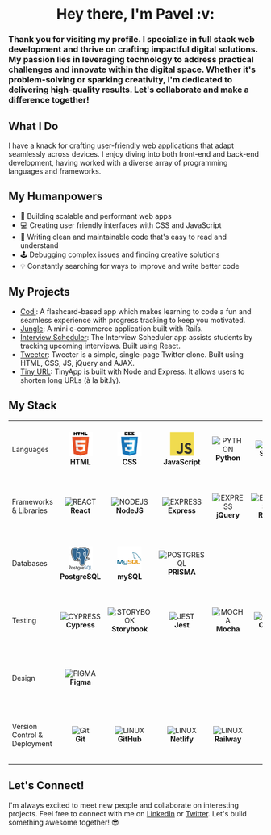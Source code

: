 <!--
**PavelKotlov/PavelKotlov** is a ✨ _special_ ✨ repository because its `README.md` (this file) appears on your GitHub profile.

Here are some ideas to get you started:

- 🔭 I’m currently working on ...
- 🌱 I’m currently learning ...
- 👯 I’m looking to collaborate on ...
- 🤔 I’m looking for help with ...
- 💬 Ask me about ...
- 📫 How to reach me: ...
- 😄 Pronouns: ...
- ⚡ Fun fact: ...
-->
<h1 align="center">Hey there, I'm Pavel :v: </h1>

### Thank you for visiting my profile. I specialize in full stack web development and thrive on crafting impactful digital solutions. My passion lies in leveraging technology to address practical challenges and innovate within the digital space. Whether it's problem-solving or sparking creativity, I'm dedicated to delivering high-quality results. Let's collaborate and make a difference together!

## What I Do

I have a knack for crafting user-friendly web applications that adapt seamlessly across devices. I enjoy diving into both front-end and back-end development, having worked with a diverse array of programming languages and frameworks.

## My Humanpowers

- 🚀 Building scalable and performant web apps
- 💻 Creating user friendly interfaces with CSS and JavaScript
- 🤖 Writing clean and maintainable code that's easy to read and understand
- 🕹️ Debugging complex issues and finding creative solutions
- 💡 Constantly searching for ways to improve and write better code

## My Projects

- [Codi](https://github.com/PavelKotlov/codi-client): A flashcard-based app which makes learning to code a fun and seamless experience with progress tracking to keep you motivated.
- [Jungle](https://github.com/PavelKotlov/jungle-rails): A mini e-commerce application built with Rails.
- [Interview Scheduler](https://github.com/PavelKotlov/scheduler): The Interview Scheduler app assists students by tracking upcoming interviews. Built using React.
- [Tweeter](https://github.com/PavelKotlov/tweeter): Tweeter is a simple, single-page Twitter clone. Built using HTML, CSS, JS, jQuery and AJAX.
- [Tiny URL](https://github.com/PavelKotlov/tinyapp): TinyApp is built with Node and Express. It allows users to shorten long URLs (à la bit.ly).


## My Stack
<table>  
  <tr>
    <td>Languages</td>
    <td align="center" height="108" width="108">
      <img
        src="https://raw.githubusercontent.com/devicons/devicon/master/icons/html5/html5-original-wordmark.svg"
        width="48"
        height="48"
        alt="HTML"
      />
      <br /><strong>HTML</strong>
    </td>
    <td align="center" height="108" width="108">
      <img
        src="https://raw.githubusercontent.com/devicons/devicon/master/icons/css3/css3-original-wordmark.svg"
        width="48"
        height="48"
        alt="CSS"
      />
      <br /><strong>CSS</strong>
    </td>
    <td align="center" height="108" width="108">
      <img
        src="https://raw.githubusercontent.com/devicons/devicon/master/icons/javascript/javascript-original.svg"
        width="48"
        height="48"
        alt="JAVASCRIPT"
      />
      <br /><strong>JavaScript</strong>
    </td>
    <td align="center" height="108" width="108">
      <img
        src="https://cdn3.iconfinder.com/data/icons/logos-and-brands-adobe/512/267_Python-1024.png"
        width="48"
        height="48"
        alt="PYTHON"
      />
      <br /><strong>Python</strong>
    </td>
    <td align="center" height="108" width="108">
      <img
        src="https://cdn3.iconfinder.com/data/icons/file-extension-11/512/sql-file-extension-format-digital-512.png"
        width="48"
        height="48"
        alt="SQL"
      />
      <br /><strong>SQL</strong>
    </td>
    <td align="center" height="108" width="108">
      <img
        src="https://cdn-icons-png.flaticon.com/512/919/919842.png?w=1380&t=st=1683164697~exp=1683165297~hmac=ab8d41770b94d8ebafbbdf41e456ec335b59da6a505a850c01190b292966e81d"
        width="48"
        height="48"
        alt="SQL"
      />
      <br /><strong>Ruby</strong>
    </td>
    <td align="center" height="108" width="108">
      <img
        src="https://sass-lang.com/assets/img/logos/logo.svg"
        width="48"
        height="48"
        alt="SQL"
      />
      <br /><strong>Sass</strong>
    </td>
  </tr>
  
  <tr>
    <td>Frameworks & Libraries</td>    
    <td align="center" height="108" width="108">
      <img
        src="https://cdn0.iconfinder.com/data/icons/logos-brands-in-colors/128/react_color-512.png"
        width="48"
        height="48"
        alt="REACT"
      />
      <br /><strong>React</strong>
    </td>
    <td align="center" height="108" width="108">
      <img
        src="https://cdn.freebiesupply.com/logos/large/2x/nodejs-icon-logo-png-transparent.png"
        width="48"
        height="48"
        alt="NODEJS"
      />
      <br /><strong>NodeJS</strong>
    </td>
    <td align="center" height="108" width="108">
      <img
        src="https://jsurt.github.io/jacks-portfolio/images/color-express-icon%20(1).png"
        width="48"
        height="48"
        alt="EXPRESS"
      />
      <br /><strong>Express</strong>
    </td>
    <td align="center" height="108" width="108">
      <img
        src="https://cdn3.iconfinder.com/data/icons/popular-services-brands/512/jquery-512.png"
        width="48"
        height="48"
        alt="EXPRESS"
      />
      <br /><strong>jQuery</strong>
    </td>
    <td align="center" height="108" width="108">
      <img
        src="https://cdn3.iconfinder.com/data/icons/popular-services-brands-vol-2/512/ruby-on-rails-512.png"
        width="48"
        height="48"
        alt="EXPRESS"
      />
      <br /><strong>Rails</strong>
    </td>
    <td align="center" height="108" width="108">
      <img
        src="https://getbootstrap.com/docs/5.3/assets/brand/bootstrap-logo-shadow.png"
        width="48"
        height="48"
        alt="EXPRESS"
      />
      <br /><strong>Bootstrap</strong>
    </td>
    <td align="center" height="108" width="108">
      <img
        src="https://mui.com/static/logo.png"
        width="48"
        height="48"
        alt="EXPRESS"
      />
      <br /><strong>Material UI</strong>
    </td>
    
  <tr>
    <td>Databases</td>
    <td align="center" height="108" width="108">
        <img
          src="https://raw.githubusercontent.com/devicons/devicon/master/icons/postgresql/postgresql-original-wordmark.svg"
          width="48"
          height="48"
          alt="POSTGRESQL"
        />
        <br /><strong>PostgreSQL</strong>
      </td>
      <td align="center" height="108" width="108">
        <img
          src="https://raw.githubusercontent.com/devicons/devicon/master/icons/mysql/mysql-original-wordmark.svg"
          width="48"
          height="48"
          alt="MYSQL"
        />
        <br /><strong>mySQL</strong>
      </td>
    <td align="center" height="108" width="108">
        <img
          src="https://logowik.com/content/uploads/images/prisma2244.jpg"
          width="48"
          height="48"
          alt="POSTGRESQL"
        />
        <br /><strong>PRISMA</strong>
      </td>
  </tr>
  <tr>
    <td>Testing</td>
    <td align="center" height="108" width="108">
      <img
        src="https://raw.githubusercontent.com/simple-icons/simple-icons/6e46ec1fc23b60c8fd0d2f2ff46db82e16dbd75f/icons/cypress.svg"
        width="48"
        height="48"
        alt="CYPRESS"
      />
      <br /><strong>Cypress</strong>
    </td>
    <td align="center" height="108" width="108">
      <img
        src="https://icons.veryicon.com/png/o/business/vscode-program-item-icon/storybook.png"
        width="48"
        height="48"
        alt="STORYBOOK"
      />
      <br /><strong>Storybook</strong>
    </td>
    <td align="center" height="108" width="108">
      <img
        src="https://www.vectorlogo.zone/logos/jestjsio/jestjsio-icon.svg"
        width="48"
        height="48"
        alt="JEST"
      />
      <br /><strong>Jest</strong>
    </td>
    <td align="center" height="108" width="108">
      <img
        src="https://www.vectorlogo.zone/logos/mochajs/mochajs-icon.svg"
        width="48"
        height="48"
        alt="MOCHA"
      />
      <br /><strong>Mocha</strong>
    </td>
    <td align="center" height="108" width="108">
      <img
        src="https://p7.hiclipart.com/preview/626/247/761/mocha-javascript-node-js-test-driven-development-assertion-chai-sheng.jpg"
        width="48"
        height="48"
        alt="CHAI"
      />
      <br /><strong>Chai</strong>
    </td>
    <td align="center" height="108" width="108">
      <img
        src="https://cbabhusal.files.wordpress.com/2015/12/812ab30c5723956adcf8c1bbaf23e471143e1934.png"
        width="48"
        height="48"
        alt="RSPEC"
      />
      <br /><strong>RSpec</strong>
    </td>
  </tr>  
  
  <tr>
    <td>Design</td>
    <td align="center" height="108" min-width="108">
      <img
        src="https://cdn-icons-png.flaticon.com/512/5968/5968705.png"
        width="48"
        height="48"
        alt="FIGMA"
      />
      <br /><strong>Figma</strong>
    </td>
  </tr>
  
  <tr>
    <td>Version Control & Deployment</td>
    <td align="center" height="108" min-width="108">
      <img
        src="https://www.vectorlogo.zone/logos/git-scm/git-scm-icon.svg"
        width="48"
        height="48"
        alt="Git"
      />
      <br /><strong>Git</strong>
    </td>
    <td align="center" height="108" min-width="108">
      <img
        src="https://cdn4.iconfinder.com/data/icons/ionicons/512/icon-social-github-512.png"
        width="48"
        height="48"
        alt="LINUX"
      />
      <br /><strong>GitHub</strong>
    </td>
    <td align="center" height="108" min-width="108">
      <img
        src="https://cdn.freebiesupply.com/logos/large/2x/netlify-logo-png-transparent.png"
        width="48"
        height="48"
        alt="LINUX"
      />
      <br /><strong>Netlify</strong>
    </td>
    <td align="center" height="108" min-width="108">
      <img
        src="https://railway.app/brand/logo-dark.svg"
        width="48"
        height="48"
        alt="LINUX"
      />
      <br /><strong>Railway</strong>
    </td>
  </tr>
</table>

## Let's Connect!

I'm always excited to meet new people and collaborate on interesting projects. Feel free to connect with me on [LinkedIn](https://www.linkedin.com/in/pavelkotlov) or [Twitter](https://twitter.com/PavelKotlov). Let's build something awesome together! 😎
